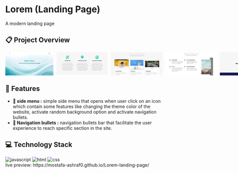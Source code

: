 # Lorem (Landing Page)
A modern landing page
## :clipboard: Project Overview
<div style = "display:flex; gap:10px;">
  <img src="images/home.PNG" alt="home" width="30%" height = "auto">
  <img src="images/cards.PNG" alt="test Screenshot" width="32%" height = "auto">
  <img src="images/portfolio.PNG" alt="time Screenshot" width="32%" height = "auto">
  <img src="images/service.PNG" alt="form Screenshot" width="32%" height = "auto">
  <img src="images/contact.PNG" alt="features Screenshot" width="32%" height = "auto">
  <img src="images/about.PNG" alt="about Screenshot" width="32%" height = "auto">
</div>

## :sparkler: Features

  - **:iphone: side menu :** simple side menu that opens when user click on an icon which contain some features like changing the theme color of the website, activate random background option and activate navigation bullets.
  - **:iphone: Navigation bullets :** navigation bullets bar that facilitate the user experience to reach specific section in the site.


## :computer: Technology Stack
<div>
  <img src="https://raw.githubusercontent.com/marwin1991/profile-technology-icons/refs/heads/main/icons/javascript.png" alt="javascript" width="100px" height = "auto">
  <img src="https://raw.githubusercontent.com/marwin1991/profile-technology-icons/refs/heads/main/icons/html.png" alt="html" width="100px" height = "auto">
  <img src="https://raw.githubusercontent.com/marwin1991/profile-technology-icons/refs/heads/main/icons/css.png" alt="css" width="100px" height = "auto">
</div>
live preview: https://mostafa-ashraf0.github.io/Lorem-landing-page/
